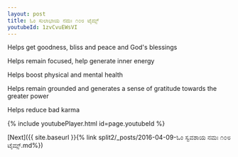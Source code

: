 ```yaml
---
layout: post
title: ಓಂ ಸುಲಾಭಾಯ ನಮಃ ೧೦೮ ಟೈಮ್ಸ್
youtubeId: 1zvCvuEWsVI
---
```

 
 
Helps get goodness, bliss and peace and God's blessings
 
Helps remain focused, help generate inner energy 
 
Helps boost physical and mental health 
 
Helps remain grounded and generates a sense of gratitude towards the greater power 
 
Helps reduce bad karma
 
 
 
 


{% include youtubePlayer.html id=page.youtubeId %}
 
[Next]({{ site.baseurl }}{% link  split2/_posts/2016-04-09-ಓಂ ಸ್ವವಶಾಯ ನಮಃ ೧೦೮ ಟೈಮ್ಸ್.md%})
 
